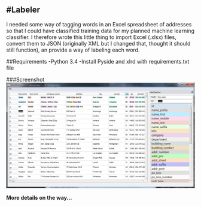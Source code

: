 #Labeler
----
I needed some way of tagging words in an Excel spreadsheet of addresses so that I could have classified training data for my planned machine learning classifier.  I therefore wrote this little thing to import Excel (.xlsx) files, convert them to JSON (originally XML but I changed that, thought it should still function), an provide a way of labeling each word.

##Requirements
-Python 3.4
-Install Pyside and xlrd with requirements.txt file

###Screenshot
![Screenshot](/docs/img/screenshot.jpg?raw=true "Screenshot")


**More details on the way...**
